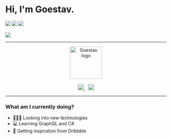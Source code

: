 # Hi, I'm Goestav.

<img src="https://img.shields.io/badge/Role-Full%20Stack%20Developer-%23932aff">&nbsp;<img src="https://img.shields.io/badge/Tools-Webpack%20&amp;%20Adobe%20XD-white">&nbsp;<img src="https://img.shields.io/badge/Languages-HTML,%20CSS,%20JavaScript,%20PHP,%20Python%20&amp;%20SQL-%23009cd4">
<br>
<br>
<img src="https://img.shields.io/badge/Preprocessors/Frameworks-BabelJS,%20SCSS%20(SASS)%20&amp;%20Laravel-black">

---

<p align="center">
    <img src="https://goestav.com/img/logo/Logo_sm.svg" width="100" height="100" alt="Goestav logo">
    <br>
    <br>
    <a href="https://twitter.com/goestav_x">
        <img src="https://cdn.jsdelivr.net/npm/simple-icons@v3/icons/twitter.svg" alt="Twitter logo" width="20" height="20">
    </a>
    &nbsp;
    <a href="https://www.reddit.com/user/goestavx">
        <img src="https://cdn.jsdelivr.net/npm/simple-icons@v3/icons/reddit.svg" alt="Reddit logo" width="20" height="20">
    </a>
</p>

---

### What am I currently doing?
- 👨🏾‍💻 Looking into new technologies
- ‍💻 Learning GraphQL and C#
- ‍🎨 Getting inspiration from Dribbble
